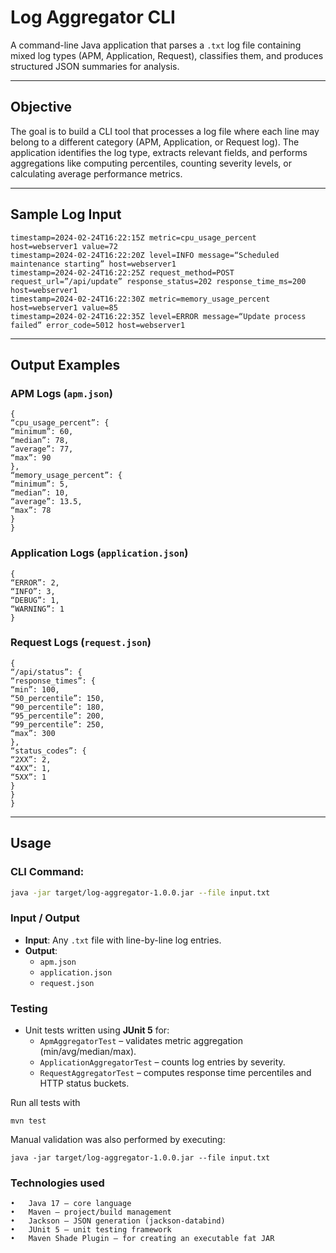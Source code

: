 # Log Aggregator CLI

A command-line Java application that parses a `.txt` log file containing mixed log types (APM, Application, Request), classifies them, and produces structured JSON summaries for analysis.

---

## Objective

The goal is to build a CLI tool that processes a log file where each line may belong to a different category (APM, Application, or Request log). The application identifies the log type, extracts relevant fields, and performs aggregations like computing percentiles, counting severity levels, or calculating average performance metrics.

---

## Sample Log Input

```
timestamp=2024-02-24T16:22:15Z metric=cpu_usage_percent host=webserver1 value=72
timestamp=2024-02-24T16:22:20Z level=INFO message=“Scheduled maintenance starting” host=webserver1
timestamp=2024-02-24T16:22:25Z request_method=POST request_url=”/api/update” response_status=202 response_time_ms=200 host=webserver1
timestamp=2024-02-24T16:22:30Z metric=memory_usage_percent host=webserver1 value=85
timestamp=2024-02-24T16:22:35Z level=ERROR message=“Update process failed” error_code=5012 host=webserver1
```

---

##  Output Examples

### APM Logs (`apm.json`)

```
{
“cpu_usage_percent”: {
“minimum”: 60,
“median”: 78,
“average”: 77,
“max”: 90
},
“memory_usage_percent”: {
“minimum”: 5,
“median”: 10,
“average”: 13.5,
“max”: 78
}
}
```

###  Application Logs (`application.json`)

```
{
“ERROR”: 2,
“INFO”: 3,
“DEBUG”: 1,
“WARNING”: 1
}
```

### Request Logs (`request.json`)

```
{
“/api/status”: {
“response_times”: {
“min”: 100,
“50_percentile”: 150,
“90_percentile”: 180,
“95_percentile”: 200,
“99_percentile”: 250,
“max”: 300
},
“status_codes”: {
“2XX”: 2,
“4XX”: 1,
“5XX”: 1
}
}
}
```

---

## Usage

### CLI Command:
```bash
java -jar target/log-aggregator-1.0.0.jar --file input.txt
```

###  Input /  Output

- **Input**: Any `.txt` file with line-by-line log entries.
- **Output**:
  - `apm.json`
  - `application.json`
  - `request.json`
    
### Testing

- Unit tests written using **JUnit 5** for:
  - `ApmAggregatorTest` – validates metric aggregation (min/avg/median/max).
  - `ApplicationAggregatorTest` – counts log entries by severity.
  - `RequestAggregatorTest` – computes response time percentiles and HTTP status buckets.
 
Run all tests with 
```
mvn test
```

Manual validation was also performed by executing:
```
java -jar target/log-aggregator-1.0.0.jar --file input.txt
```

### Technologies used

	•	Java 17 – core language
	•	Maven – project/build management
	•	Jackson – JSON generation (jackson-databind)
	•	JUnit 5 – unit testing framework
	•	Maven Shade Plugin – for creating an executable fat JAR
